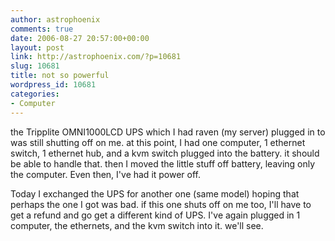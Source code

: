 ```yaml
---
author: astrophoenix
comments: true
date: 2006-08-27 20:57:00+00:00
layout: post
link: http://astrophoenix.com/?p=10681
slug: 10681
title: not so powerful
wordpress_id: 10681
categories:
- Computer
---
```


the Tripplite OMNI1000LCD UPS which I had raven (my server) plugged in to was still shutting off on me. at this point, I had one computer, 1 ethernet switch, 1 ethernet hub, and a kvm switch plugged into the battery. it should be able to handle that. then I moved the little stuff off battery, leaving only the computer. Even  then, I've had it power off.  
  
Today I exchanged the UPS for another one (same model) hoping that perhaps the one I got was bad. if this one shuts off on me too, I'll have to get a refund and go get a different kind of UPS. I've again plugged in 1 computer, the ethernets, and the kvm switch into it. we'll see.
